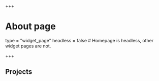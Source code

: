 +++
# About page
type = "widget_page"
headless = false  # Homepage is headless, other widget pages are not.

+++

## Projects ##